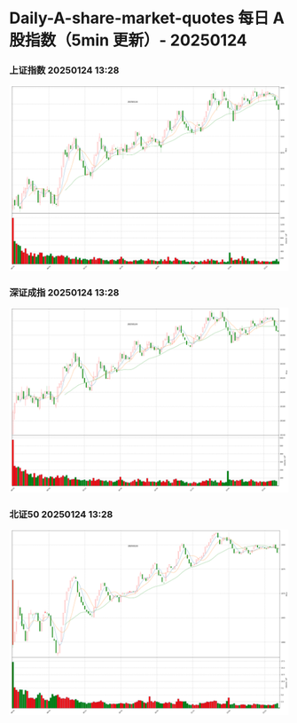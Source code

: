 
# Daily-A-share-market-quotes 每日 A 股指数（5min 更新）- 20250124

### 上证指数 20250124 13:28
![](./fig/2025/1/20250124-sh000001.png)

### 深证成指 20250124 13:28
![](./fig/2025/1/20250124-sz399001.png)

### 北证50 20250124 13:28
![](./fig/2025/1/20250124-bj899050.png)
